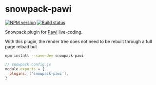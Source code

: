 # snowpack-pawi

[![NPM version][npm-image]][npm-url]
[![Build status][travis-image]][travis-url]

[npm-image]: https://img.shields.io/npm/v/snowpack-pawi.svg?style=flat
[npm-url]: https://npmjs.org/package/snowpack-pawi
[travis-image]: https://img.shields.io/travis/pawijs/pawi.svg?style=flat
[travis-url]: https://travis-ci.org/pawijs/pawi

Snowpack plugin for [Pawi](https://pawijs.org) live-coding.

With this plugin, the render tree does not need to be rebuilt through a full
page reload but

```sh
npm install --save-dev snowpack-pawi
```

```js
// snowpack.config.js
module.exports = {
  plugins: ['snowpack-pawi'],
}
```

